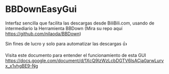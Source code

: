 # BBDownEasyGui

Interfaz sencilla que facilita las descargas desde BiliBili.com, usando de intermediario la Herramienta BBDown (Mira su repo aquí https://github.com/nilaoda/BBDown)

Sin fines de lucro y solo para automatizar las descargas 👍

Visita este documento para entender el funcionamiento de esta GUI
https://docs.google.com/document/d/1XcQ9lzWzLcbDGTV6IsACja0arwLurvx_x1vhgBE9-Ng
